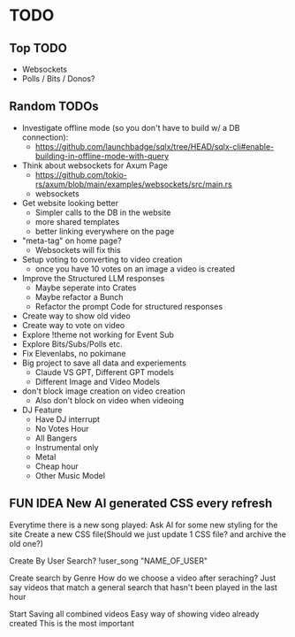 # TODO

## Top TODO

- Websockets
- Polls / Bits / Donos?

## Random TODOs

- Investigate offline mode (so you don't have to build w/ a DB connection):
  - https://github.com/launchbadge/sqlx/tree/HEAD/sqlx-cli#enable-building-in-offline-mode-with-query
- Think about websockets for Axum Page
  - https://github.com/tokio-rs/axum/blob/main/examples/websockets/src/main.rs
  - websockets
- Get website looking better
  - Simpler calls to the DB in the website
  - more shared templates
  - better linking everywhere on the page
- "meta-tag" on home page?
  - Websockets will fix this
- Setup voting to converting to video creation
  - once you have 10 votes on an image a video is created
- Improve the Structured LLM responses
  - Maybe seperate into Crates
  - Maybe refactor a Bunch
  - Refactor the prompt Code for structured responses
- Create way to show old video
- Create way to vote on video
- Explore !theme not working for Event Sub
- Explore Bits/Subs/Polls etc.
- Fix Elevenlabs, no pokimane
- Big project to save all data and experiements
  - Claude VS GPT, Different GPT models
  - Different Image and Video Models
- don't block image creation on video creation
  - Also don't block on video when videoing
- DJ Feature
  - Have DJ interrupt
  - No Votes Hour
  - All Bangers
  - Instrumental only
  - Metal
  - Cheap hour
  - Other Music Model

## FUN IDEA New AI generated CSS every refresh

Everytime there is a new song played:
Ask AI for some new styling for the site
Create a new CSS file(Should we just update 1 CSS file? and archive the old one?)

Create By User Search?
!user_song "NAME_OF_USER"

Create search by Genre
How do we choose a video after seraching?
Just say videos that match a general search that hasn't been played in the last hour

Start Saving all combined videos
Easy way of showing video already created
This is the most important
